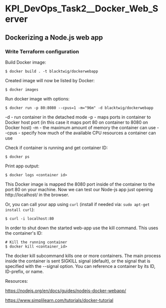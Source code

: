 # KPI_DevOps_Task2__Docker_Web_Server 

## Dockerizing a Node.js web app 

### Write Terraform configuration

Build Docker image:
```
$ docker build . -t blacktwig/dockerwebapp
```

Created image will now be listed by Docker:
```
$ docker images
```

Run docker image with options:
```
$ docker run -p 80:8080 --cpus=1 -m="96m" -d blacktwig/dockerwebapp
```
-d - run container in the detached mode
-p - maps ports in container to Docker host port (in this case it maps port 80 on container to 8080 on Docker host)
-m - the maximum amount of memory the container can use
--cpus - specify how much of the available CPU resources a container can use

Check if container is running and get container ID:
```
$ docker ps
```

Print app output:
```
$ docker logs <container id>
```

This Docker image is mapped the 8080 port inside of the container to the port 80 on your machine.
Now we can test our Node-js app just opening http://localhost/ in the browser.

Or, you can call your app using `curl` (install if needed via: `sudo apt-get install curl`):
```
$ curl -i localhost:80
```

In order to shut down the started web-app use the kill command. This uses the container's ID:
```
# Kill the running container
$ docker kill <container_id>
```

The docker kill subcommand kills one or more containers. The main process inside the container is sent SIGKILL signal (default), or the signal that is specified with the --signal option. You can reference a container by its ID, ID-prefix, or name.

Resources:

https://nodejs.org/en/docs/guides/nodejs-docker-webapp/

https://www.simplilearn.com/tutorials/docker-tutorial
